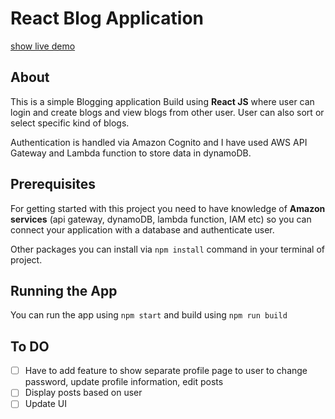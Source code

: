 # React Blog Application

[show live demo](https://master.dhkp5qrioyba9.amplifyapp.com/)


## About

This is a simple Blogging application Build using **React JS** where user can login and create blogs and view blogs from other user. User can also sort or select specific kind of blogs. 

Authentication is handled via Amazon Cognito and I have used AWS API Gateway and Lambda function to store data in dynamoDB.

## Prerequisites

For getting started with this project you need to have knowledge of **Amazon services** (api gateway, dynamoDB, lambda function, IAM etc) so you can connect your application with a database and authenticate user.

Other packages you can install via `npm install` command in your terminal of project.

## Running the App

You can run the app using
`npm start`
and build using
`npm run build`

## To DO

- [ ] Have to add feature to show separate profile page to user to change password, update profile information, edit posts
- [ ] Display posts based on user
- [ ] Update UI

